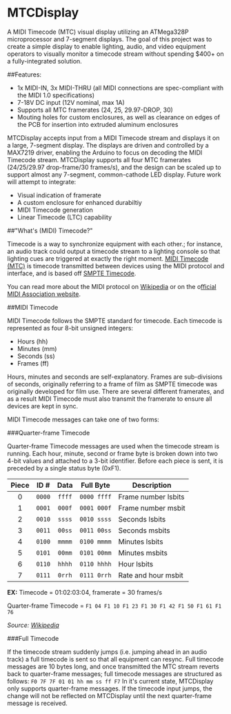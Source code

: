 # MTCDisplay
A MIDI Timecode (MTC) visual display utilizing an ATMega328P microprocessor and 7-segment displays. The goal of this project was to create a simple display to enable lighting, audio, and video equipment operators to visually monitor a timecode stream without spending $400+ on a fully-integrated solution.

##Features:
* 1x MIDI-IN, 3x MIDI-THRU (all MIDI connections are spec-compliant with the MIDI 1.0 specifications)
* 7-18V DC input (12V nominal, max 1A)
* Supports all MTC framerates (24, 25, 29.97-DROP, 30)
* Mouting holes for custom enclosures, as well as clearance on edges of the PCB for insertion into extruded aluminum enclosures

MTCDisplay accepts input from a MIDI Timecode stream and displays it on a large, 7-segment display. The displays are driven and controlled by a MAX7219 driver, enabling the Arduino to focus on decoding the MIDI Timecode stream. MTCDisplay supports all four MTC framerates (24/25/29.97 drop-frame/30 frames/s), and the design can be scaled up to support almost any 7-segment, common-cathode LED display. Future work will attempt to integrate:

* Visual indication of framerate
* A custom enclosure for enhanced durabiltiy
* MIDI Timecode generation
* Linear Timecode (LTC) capability

##"What's (MIDI) Timecode?"

Timecode is a way to synchronize equipment with each other.; for instance, an audio track could output a timecode stream to a lighting console so that lighting cues are triggered at exactly the right moment. [MIDI Timecode (MTC)](https://en.wikipedia.org/wiki/MIDI_timecode) is timecode transmitted between devices using the MIDI protocol and interface, and is based off [SMPTE Timecode](https://en.wikipedia.org/wiki/SMPTE_timecode). 

You can read more about the MIDI protocol on [Wikipedia](https://en.wikipedia.org/wiki/MIDI) or on the o[fficial MIDI Association website](https://www.midi.org/). 

##MIDI Timecode

MIDI Timecode follows the SMPTE standard for timecode. Each timecode is represented as four 8-bit unsigned integers:
* Hours (hh)
* Minutes (mm)
* Seconds (ss)
* Frames (ff)

Hours, minutes and seconds are self-explanatory. Frames are sub-divisions of seconds, originally referring to a frame of film as SMPTE timecode was originally developed for film use. There are several different framerates, and as a result MIDI Timecode must also transmit the framerate to ensure all devices are kept in sync.

MIDI Timecode messages can take one of two forms:

###Quarter-frame Timecode

Quarter-frame Timecode messages are used when the timecode stream is running. Each hour, minute, second or frame byte is broken down into two 4-bit values and attached to a 3-bit identifier. Before each piece is sent, it is preceded by a single status byte (0xF1).

| Piece |  ID #  |  Data  |  Full Byte  | Description         |
|:-----:|:------:|:------:|:-----------:|---------------------|
| 0     | `0000` | `ffff` | `0000 ffff` | Frame number lsbits |
| 1     | `0001` | `000f` | `0001 000f` | Frame number msbit  |
| 2     | `0010` | `ssss` | `0010 ssss` | Seconds lsbits      |
| 3     | `0011` | `00ss` | `0011 00ss` | Seconds msbits      |
| 4     | `0100` | `mmmm` | `0100 mmmm` | Minutes lsbits      |
| 5     | `0101` | `00mm` | `0101 00mm` | Minutes msbits      |
| 6     | `0110` | `hhhh` | `0110 hhhh` | Hour lsbits         |
| 7     | `0111` | `0rrh` | `0111 0rrh` | Rate and hour msbit |

**EX:** Timecode = 01:02:03:04, framerate = 30 frames/s

Quarter-frame Timecode = `F1 04 F1 10 F1 23 F1 30 F1 42 F1 50 F1 61 F1 76`

*Source: [Wikipedia](https://en.wikipedia.org/wiki/MIDI_timecode)*

###Full Timecode

If the timecode stream suddenly jumps (i.e. jumping ahead in an audio track) a full timecode is sent so that all equipment can resync. Full timecode messages are 10 bytes long, and once transmitted the MTC stream reverts back to quarter-frame messages; full timecode messages are structured as follows:
	`F0 7F 7F 01 01 hh mm ss ff F7`
In it's current state, MTCDisplay only supports quarter-frame messages. If the timecode input jumps, the change will not be reflected on MTCDisplay until the next quarter-frame message is received.
